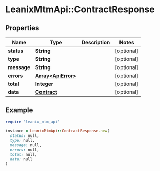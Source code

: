 # LeanixMtmApi::ContractResponse

## Properties

| Name | Type | Description | Notes |
| ---- | ---- | ----------- | ----- |
| **status** | **String** |  | [optional] |
| **type** | **String** |  | [optional] |
| **message** | **String** |  | [optional] |
| **errors** | [**Array&lt;ApiError&gt;**](ApiError.md) |  | [optional] |
| **total** | **Integer** |  | [optional] |
| **data** | [**Contract**](Contract.md) |  | [optional] |

## Example

```ruby
require 'leanix_mtm_api'

instance = LeanixMtmApi::ContractResponse.new(
  status: null,
  type: null,
  message: null,
  errors: null,
  total: null,
  data: null
)
```

